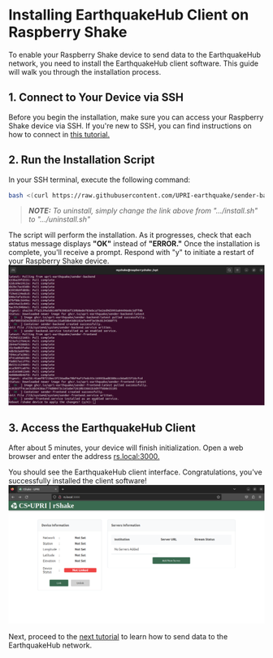 Installing EarthquakeHub Client on Raspberry Shake
======================================================

To enable your Raspberry Shake device to send data to the EarthquakeHub network, you need to install the EarthquakeHub client software. This guide will walk you through the installation process.

## 1. Connect to Your Device via SSH

Before you begin the installation, make sure you can access your Raspberry Shake device via SSH. If you're new to SSH, you can find instructions on how to connect in
<a href="https://upri-earthquake.github.io/connect-to-rshake" target="_blank">this tutorial.</a>




## 2. Run the Installation Script

In your SSH terminal, execute the following command:

```bash
bash <(curl https://raw.githubusercontent.com/UPRI-earthquake/sender-backend/main/install.sh)
```
> _**NOTE:** To uninstall, simply change the link above from ".../install.sh" to ".../uninstall.sh"_

The script will perform the installation. As it progresses, check that each status message displays **"OK"** instead of **"ERROR."** Once the installation is complete, you'll receive a prompt. Respond with "y" to initiate a restart of your Raspberry Shake device.
![image](_build/html/assets/installing-earthquakehub/2.1.png)

## 3. Access the EarthquakeHub Client

After about 5 minutes, your device will finish initialization. Open a web browser and enter the address <a href="https://rs.local:3000" target="_blank">rs.local:3000.</a>

You should see the EarthquakeHub client interface. Congratulations, you've successfully installed the client software!
![image](_build/html/assets/installing-earthquakehub/2.2.png)


Next, proceed to the <a href="https://upri-earthquake.github.io/sending-data-to-ehub-network.html" target="_blank">next tutorial</a> to learn how to send data to the EarthquakeHub network.
